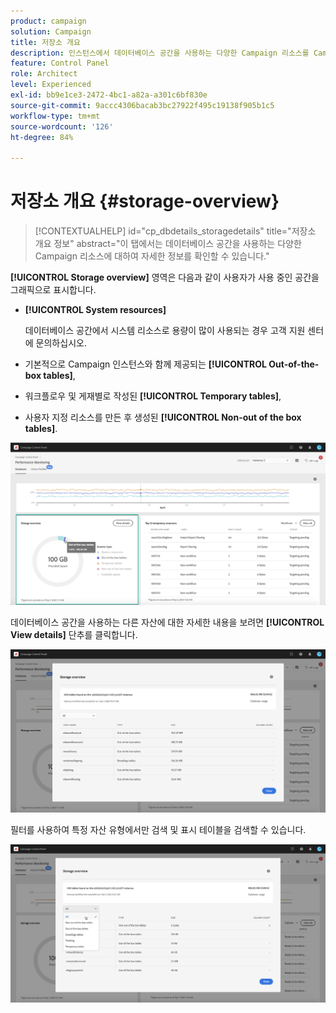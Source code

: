 ```yaml
---
product: campaign
solution: Campaign
title: 저장소 개요
description: 인스턴스에서 데이터베이스 공간을 사용하는 다양한 Campaign 리소스를 Campaign 컨트롤 패널에서 모니터링하는 방법을 알아봅니다.
feature: Control Panel
role: Architect
level: Experienced
exl-id: bb9e1ce3-2472-4bc1-a82a-a301c6bf830e
source-git-commit: 9accc4306bacab3bc27922f495c19138f905b1c5
workflow-type: tm+mt
source-wordcount: '126'
ht-degree: 84%

---
```


# 저장소 개요 {#storage-overview}

>[!CONTEXTUALHELP]
>id="cp_dbdetails_storagedetails"
>title="저장소 개요 정보"
>abstract="이 탭에서는 데이터베이스 공간을 사용하는 다양한 Campaign 리소스에 대하여 자세한 정보를 확인할 수 있습니다."

**[!UICONTROL Storage overview]** 영역은 다음과 같이 사용자가 사용 중인 공간을 그래픽으로 표시합니다.

* **[!UICONTROL System resources]**

   데이터베이스 공간에서 시스템 리소스로 용량이 많이 사용되는 경우 고객 지원 센터에 문의하십시오.

* 기본적으로 Campaign 인스턴스와 함께 제공되는 **[!UICONTROL Out-of-the-box tables]**,
* 워크플로우 및 게재별로 작성된 **[!UICONTROL Temporary tables]**,
* 사용자 지정 리소스를 만든 후 생성된 **[!UICONTROL Non-out of the box tables]**.

![](assets/database-storage-overview.png)

데이터베이스 공간을 사용하는 다른 자산에 대한 자세한 내용을 보려면 **[!UICONTROL View details]** 단추를 클릭합니다.

![](assets/database-storage-details.png)

필터를 사용하여 특정 자산 유형에서만 검색 및 표시 테이블을 검색할 수 있습니다.

![](assets/database-storage-overview-filter.png)
